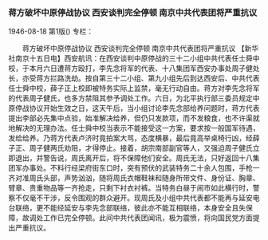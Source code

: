 ### 蒋方破坏中原停战协议  西安谈判完全停顿  南京中共代表团将严重抗议

1946-08-18
第1版()
专栏：

　　蒋方破坏中原停战协议
    西安谈判完全停顿
    南京中共代表团将严重抗议
    【新华社南京十五日电】西安航讯：在西安谈判中原停战的三十二小组中共代表任士舜中校，于本月六日遭蒋方殴打，李先念将军的代表、十八集团军西安办事处周子健处长，亦受蒋方拦路洗劫。按自第三十二小组、第九小组先后到达西安后、中共代表任士舜中校，薛子正上校即被特务实际上监禁，毫无行动自由。蒋方对李先念将军的代表周子健氏，也多方禁阻其参予调处工作。六日，为北平执行部三委员规定中原停战协议开始生效之日，这天午后，当小组讨论李先念部给养问题时，蒋方代表提出李部必先集中点验，始准解决给养，但仍只发款项，而不发粮食，也不许渠就地解决的无理办法。任士舜中校当表示不能接受这一方案，要求按一般国军待遇，发给给养。乃蒋方代表卢济时竟拍案大骂，态度横暴，最后竟高举桌椅行凶，经薛子正、周子健两氏劝阻，才得停止。接着，胡宗南部副官等人，又强迫周子健氏立即退出，并警告说，周氏离开后，将不保障他们安全。周氏无法，只好返回十八集团军办事处。不料行经梁府街东口时，突有预伏的武装特务二十余人包围，手枪一齐对准周氏头部，声势汹汹，随将周氏衣帽鞋袜和随身所带文件、身份证、胸章、臂章、贵重物品等一齐抢走，只剩下衬衣衬裤。当特务白昼于闹市如此横行时，警察不仅毫不干涉，反令围观的群众避开。现周氏及小组中共代表都不能再与延安电台联络，更不能经延安与李先念部联络，彼此亦不能互相联络，本身安全且失保障，故调处工作已完全停顿。此间中共代表团闻讯，极为震愤，将向国民党方面提出严重抗议。
